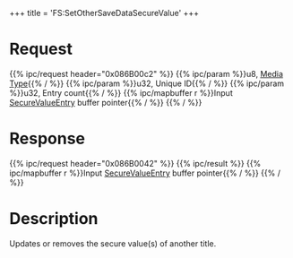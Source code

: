 +++
title = 'FS:SetOtherSaveDataSecureValue'
+++

# Request

{{% ipc/request header="0x086B00c2" %}}
{{% ipc/param %}}u8, [Media Type](Filesystem_services#mediatype "wikilink"){{% / %}}
{{% ipc/param %}}u32, Unique ID{{% / %}}
{{% ipc/param %}}u32, Entry count{{% / %}}
{{% ipc/mapbuffer r %}}Input [SecureValueEntry](Filesystem_services#securevalueentry "wikilink") buffer pointer{{% / %}}
{{% / %}}

# Response

{{% ipc/request header="0x086B0042" %}}
{{% ipc/result %}}
{{% ipc/mapbuffer r %}}Input [SecureValueEntry](Filesystem_services#securevalueentry "wikilink") buffer pointer{{% / %}}
{{% / %}}

# Description

Updates or removes the secure value(s) of another title.
